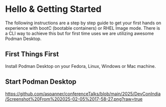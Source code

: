 # Hello & Getting Started
The following instructions are a step by step guide to get your first hands on experience with bootC (bootable containers) or RHEL Image mode.
There is a CLI way to achieve this but for first time uses we are utilizing awesome Podman Desktop.

## First Things First
Install Podman Desktop on your Fedora, Linux, Windows or Mac machine.

## Start Podman Desktop
https://github.com/aspanner/conferenceTalks/blob/main/2025/DevConIndia/Screenshot%20From%202025-02-05%2017-58-27.png?raw=true


